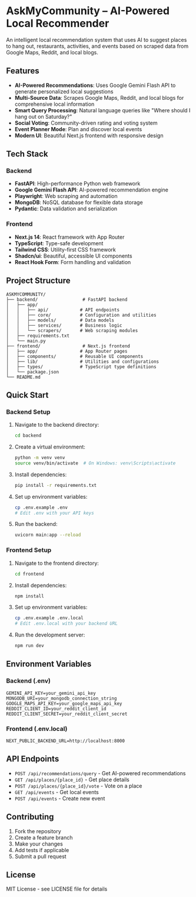 # AskMyCommunity – AI-Powered Local Recommender

An intelligent local recommendation system that uses AI to suggest places to hang out, restaurants, activities, and events based on scraped data from Google Maps, Reddit, and local blogs.

## Features

- **AI-Powered Recommendations**: Uses Google Gemini Flash API to generate personalized local suggestions
- **Multi-Source Data**: Scrapes Google Maps, Reddit, and local blogs for comprehensive local information
- **Smart Query Processing**: Natural language queries like "Where should I hang out on Saturday?"
- **Social Voting**: Community-driven rating and voting system
- **Event Planner Mode**: Plan and discover local events
- **Modern UI**: Beautiful Next.js frontend with responsive design

## Tech Stack

### Backend
- **FastAPI**: High-performance Python web framework
- **Google Gemini Flash API**: AI-powered recommendation engine
- **Playwright**: Web scraping and automation
- **MongoDB**: NoSQL database for flexible data storage
- **Pydantic**: Data validation and serialization

### Frontend
- **Next.js 14**: React framework with App Router
- **TypeScript**: Type-safe development
- **Tailwind CSS**: Utility-first CSS framework
- **Shadcn/ui**: Beautiful, accessible UI components
- **React Hook Form**: Form handling and validation

## Project Structure

```
ASKMYCOMMUNITY/
├── backend/                 # FastAPI backend
│   ├── app/
│   │   ├── api/            # API endpoints
│   │   ├── core/           # Configuration and utilities
│   │   ├── models/         # Data models
│   │   ├── services/       # Business logic
│   │   └── scrapers/       # Web scraping modules
│   ├── requirements.txt
│   └── main.py
├── frontend/                # Next.js frontend
│   ├── app/                # App Router pages
│   ├── components/         # Reusable UI components
│   ├── lib/                # Utilities and configurations
│   ├── types/              # TypeScript type definitions
│   └── package.json
└── README.md
```

## Quick Start

### Backend Setup

1. Navigate to the backend directory:
   ```bash
   cd backend
   ```

2. Create a virtual environment:
   ```bash
   python -m venv venv
   source venv/bin/activate  # On Windows: venv\Scripts\activate
   ```

3. Install dependencies:
   ```bash
   pip install -r requirements.txt
   ```

4. Set up environment variables:
   ```bash
   cp .env.example .env
   # Edit .env with your API keys
   ```

5. Run the backend:
   ```bash
   uvicorn main:app --reload
   ```

### Frontend Setup

1. Navigate to the frontend directory:
   ```bash
   cd frontend
   ```

2. Install dependencies:
   ```bash
   npm install
   ```

3. Set up environment variables:
   ```bash
   cp .env.example .env.local
   # Edit .env.local with your backend URL
   ```

4. Run the development server:
   ```bash
   npm run dev
   ```

## Environment Variables

### Backend (.env)
```
GEMINI_API_KEY=your_gemini_api_key
MONGODB_URI=your_mongodb_connection_string
GOOGLE_MAPS_API_KEY=your_google_maps_api_key
REDDIT_CLIENT_ID=your_reddit_client_id
REDDIT_CLIENT_SECRET=your_reddit_client_secret
```

### Frontend (.env.local)
```
NEXT_PUBLIC_BACKEND_URL=http://localhost:8000
```

## API Endpoints

- `POST /api/recommendations/query` - Get AI-powered recommendations
- `GET /api/places/{place_id}` - Get place details
- `POST /api/places/{place_id}/vote` - Vote on a place
- `GET /api/events` - Get local events
- `POST /api/events` - Create new event

## Contributing

1. Fork the repository
2. Create a feature branch
3. Make your changes
4. Add tests if applicable
5. Submit a pull request

## License

MIT License - see LICENSE file for details
